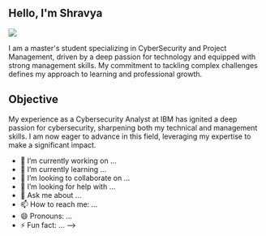 ## Hello, I'm Shravya
<a href="https://www.linkedin.com/in/shravya-agala-padmegowda/"><img src="https://img.shields.io/badge/-LinkedIn-0072b1?&style=for-the-badge&logo=linkedin&logoColor=white" /></a>

I am a master's student specializing in CyberSecurity and Project Management, driven by a deep passion for technology and equipped with strong management skills. My commitment to tackling complex challenges defines my approach to learning and professional growth.

## Objective

My experience as a Cybersecurity Analyst at IBM has ignited a deep passion for cybersecurity, sharpening both my technical and management skills. I am now eager to advance in this field, leveraging my expertise to make a significant impact.

- 🔭 I’m currently working on ...
- 🌱 I’m currently learning ...
- 👯 I’m looking to collaborate on ...
- 🤔 I’m looking for help with ...
- 💬 Ask me about ...
- 📫 How to reach me: ...
- 😄 Pronouns: ...
- ⚡ Fun fact: ...
-->
